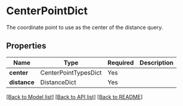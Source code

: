 # CenterPointDict

The coordinate point to use as the center of the distance query.


## Properties
| Name | Type | Required | Description |
| ------------ | ------------- | ------------- | ------------- |
**center** | CenterPointTypesDict | Yes |  |
**distance** | DistanceDict | Yes |  |


[[Back to Model list]](../../README.md#models-v1-link) [[Back to API list]](../../README.md#documentation-for-api-endpoints) [[Back to README]](../../README.md)
